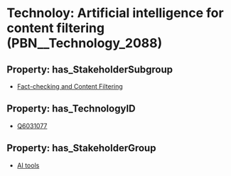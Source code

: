 # Technoloy: __Artificial intelligence for content filtering__ (PBN__Technology_2088)

## Property: has_StakeholderSubgroup

* [Fact-checking and Content Filtering](PBN__TechSubgroup_10)

## Property: has_TechnologyID

* [Q6031077](Q6031077)

## Property: has_StakeholderGroup

* [AI tools](PBN__TechGroup_0)

